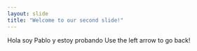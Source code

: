 ```yaml
---
layout: slide
title: "Welcome to our second slide!"
---
```

Hola soy Pablo y estoy probando
Use the left arrow to go back!
